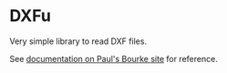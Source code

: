 # DXFu

Very simple library to read DXF files.

See [documentation on Paul's Bourke site](https://paulbourke.net/dataformats/dxf/dxf10.html) for reference.
